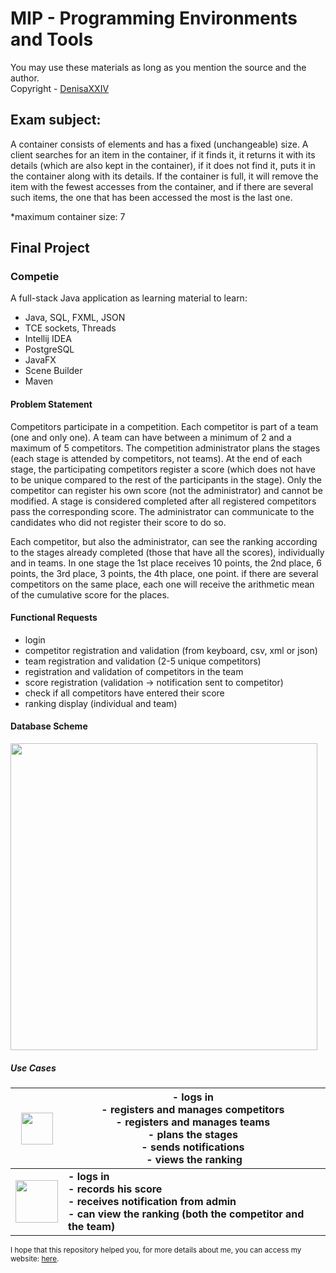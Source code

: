 # MIP - Programming Environments and Tools

You may use these materials as long as you mention the source and the author. <br>
Copyright - [DenisaXXIV](https://github.com/DenisaXXIV)

## Exam subject:

A container consists of elements and has a fixed (unchangeable) size. A client searches for an item in the container, if it finds it, it returns it with its details (which are also kept in the container), if it does not find it, puts it in the container along with its details. If the container is full, it will remove the item with the fewest accesses from the container, and if there are several such items, the one that has been accessed the most is the last one.

*maximum container size: 7

## Final Project

### Competie

A full-stack Java application as learning material to learn:

- Java, SQL, FXML, JSON
- TCE sockets, Threads
- Intellij IDEA
- PostgreSQL
- JavaFX
- Scene Builder
- Maven

#### Problem Statement

Competitors participate in a competition. Each competitor is part of a team (one and only one). A team can have between a minimum of 2 and a maximum of 5 competitors. The competition administrator plans the stages (each stage is attended by competitors, not teams). At the end of each stage, the participating competitors register a score (which does not have to be unique compared to the rest of the participants in the stage). Only the competitor can register his own score (not the administrator) and cannot be modified. A stage is considered completed after all registered competitors pass the corresponding score. The administrator can communicate to the candidates who did not register their score to do so.

Each competitor, but also the administrator, can see the ranking according to the stages already completed (those that have all the scores), individually and in teams. In one stage the 1st place receives 10 points, the 2nd place, 6 points, the 3rd place, 3 points, the 4th place, one point. if there are several competitors on the same place, each one will receive the arithmetic mean of the cumulative score for the places.

#### Functional Requests

- login
- competitor registration and validation (from keyboard, csv, xml or json)
- team registration and validation (2-5 unique competitors)
- registration and validation of competitors in the team
- score registration (validation -> notification sent to competitor)
- check if all competitors have entered their score
- ranking display (individual and team)

#### Database Scheme

<img title="" src="file:///D:/Proiecte/FMI-UniTBv/Year_2/Semester_I/MIP-Programming_Environments_and_Tools/Competie/Images/db.png" alt="" width="491" data-align="left">

##### Use Cases

| <img title="" src="file:///D:/Proiecte/FMI-UniTBv/Year_2/Semester_I/MIP-Programming_Environments_and_Tools/Competie/Images/admin_actor.png" alt="" width="51" data-align="left"> | - logs in <br/>- registers and manages competitors <br/>- registers and manages teams <br/>- plans the stages <br/>- sends notifications <br/>- views the ranking |
| -------------------------------------------------------------------------------------------------------------------------------------------------------------------------------- | ----------------------------------------------------------------------------------------------------------------------------------------------------------------- |
| <img title="" src="file:///D:/Proiecte/FMI-UniTBv/Year_2/Semester_I/MIP-Programming_Environments_and_Tools/Competie/Images/competitor_actor.png" alt="" width="68">              | **- logs in<br/>- records his score<br/>- receives notification from admin<br/>- can view the ranking (both the competitor and the team)**                        |

<sub>I hope that this repository helped you, for more details about me, you can access my website: [here](https://denisa-vasile.info/).</sub>
